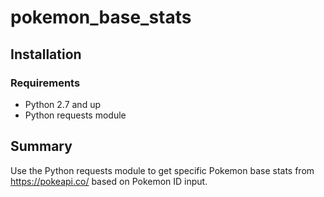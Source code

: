 # pokemon_base_stats

## Installation

### Requirements
* Python 2.7 and up
* Python requests module

## Summary
Use the Python requests module to get specific Pokemon base stats from https://pokeapi.co/ based on Pokemon ID input. 
